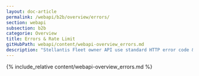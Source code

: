 ```yaml
---
layout: doc-article
permalink: /webapi/b2b/overview/errors/
section: webapi
subsection: b2b
categorie: Overview
title: Errors & Rate Limit
gitHubPath: webapi/content/webapi-overview_errors.md
description: "Stellantis Fleet owner API use standard HTTP error code & enhanced HTTP error code."
---
```

{% include_relative content/webapi-overview_errors.md %}
